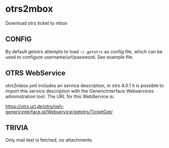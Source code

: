 otrs2mbox
=======

Download otrs ticket to mbox

CONFIG
------------

By default getotrs attempts to load `~/.getotrs` as config file, which can be
used to configure username/url/password. See example file.

OTRS WebService
------------

otrs2mbox.yml includes an service description, in otrs 4.0.1 it is possible to import this service description
with the GenericInterface Webservices administration tool. The URL for this WebService is:

 https://otrs.url.de/otrs/nph-genericinterface.pl/Webservice/getotrs/TicketGet/

TRIVIA
------------

Only mail text is fetched, no attachments.
